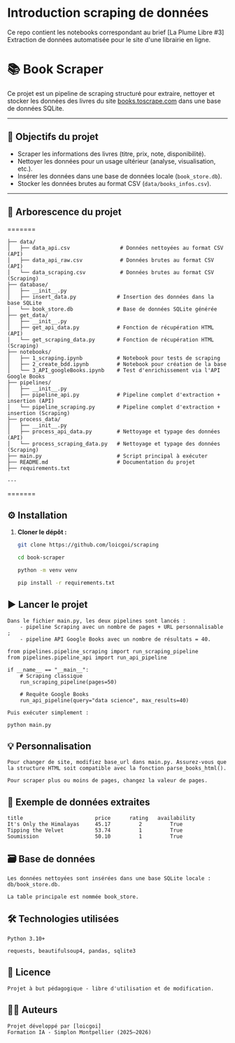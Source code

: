 Introduction scraping de données
================================

Ce repo contient les notebooks correspondant au brief [La Plume Libre #3] Extraction de données automatisée pour le site d'une librairie en ligne.


# 📚 Book Scraper

Ce projet est un pipeline de scraping structuré pour extraire, nettoyer et stocker les données des livres du site [books.toscrape.com](http://books.toscrape.com) dans une base de données SQLite.

---

## 🧠 Objectifs du projet

- Scraper les informations des livres (titre, prix, note, disponibilité).
- Nettoyer les données pour un usage ultérieur (analyse, visualisation, etc.).
- Insérer les données dans une base de données locale (`book_store.db`).
- Stocker les données brutes au format CSV (`data/books_infos.csv`).

---

## 📁 Arborescence du projet

=======

```
├── data/
│   ├── data_api.csv                # Données nettoyées au format CSV (API)
│   ├── data_api_raw.csv            # Données brutes au format CSV (API)
│   └── data_scraping.csv           # Données brutes au format CSV (Scraping)
├── database/
│   ├── __init__.py
│   ├── insert_data.py             # Insertion des données dans la base SQLite
│   └── book_store.db              # Base de données SQLite générée
├── get_data/
│   ├── __init__.py
│   ├── get_api_data.py            # Fonction de récupération HTML (API)
│   └── get_scraping_data.py       # Fonction de récupération HTML (Scraping)
├── notebooks/
│   ├── 1_scraping.ipynb           # Notebook pour tests de scraping
│   ├── 2_create_bdd.ipynb         # Notebook pour création de la base
│   └── 3_API_googleBooks.ipynb    # Test d'enrichissement via l'API Google Books
├── pipelines/
│   ├── __init__.py
│   ├── pipeline_api.py            # Pipeline complet d'extraction + insertion (API)
│   └── pipeline_scraping.py       # Pipeline complet d'extraction + insertion (Scraping)
├── process_data/
│   ├── __init__.py
│   ├── process_api_data.py        # Nettoyage et typage des données (API)
│   └── process_scraping_data.py   # Nettoyage et typage des données (Scraping)
├── main.py                        # Script principal à exécuter
├── README.md                      # Documentation du projet
├── requirements.txt

---
```

=======

## ⚙️ Installation

1. **Cloner le dépôt :**
   ```bash
   git clone https://github.com/loicgoi/scraping
   
   cd book-scraper

   python -m venv venv

   pip install -r requirements.txt


## ▶️ Lancer le projet

    Dans le fichier main.py, les deux pipelines sont lancés :
        - pipeline Scraping avec un nombre de pages + URL personnalisable ;
        - pipeline API Google Books avec un nombre de résultats = 40.

    from pipelines.pipeline_scraping import run_scraping_pipeline
    from pipelines.pipeline_api import run_api_pipeline

    if __name__ == "__main__":
        # Scraping classique
        run_scraping_pipeline(pages=50)

        # Requête Google Books
        run_api_pipeline(query="data science", max_results=40)
    
    Puis exécuter simplement :

    python main.py

## 💡 Personnalisation
    Pour changer de site, modifiez base_url dans main.py. Assurez-vous que la structure HTML soit compatible avec la fonction parse_books_html().

    Pour scraper plus ou moins de pages, changez la valeur de pages.

## 🧪 Exemple de données extraites
    title	                    price	   rating	availability
    It's Only the Himalayas	    45.17	      2	        True
    Tipping the Velvet	        53.74	      1	        True
    Soumission	                50.10	      1	        True

## 🗃️ Base de données
    Les données nettoyées sont insérées dans une base SQLite locale : db/book_store.db.

    La table principale est nommée book_store.

## 🛠️ Technologies utilisées
    Python 3.10+

    requests, beautifulsoup4, pandas, sqlite3

## 📄 Licence
    Projet à but pédagogique - libre d'utilisation et de modification.

## 🙋‍♀️ Auteurs
    Projet développé par [loicgoi]
    Formation IA - Simplon Montpellier (2025–2026)

